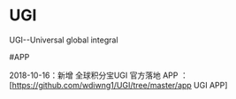 # UGI
UGI--Universal global integral

#APP

2018-10-16：新增 全球积分宝UGI 官方落地 APP ：[https://github.com/wdiwng1/UGI/tree/master/app UGI APP]
